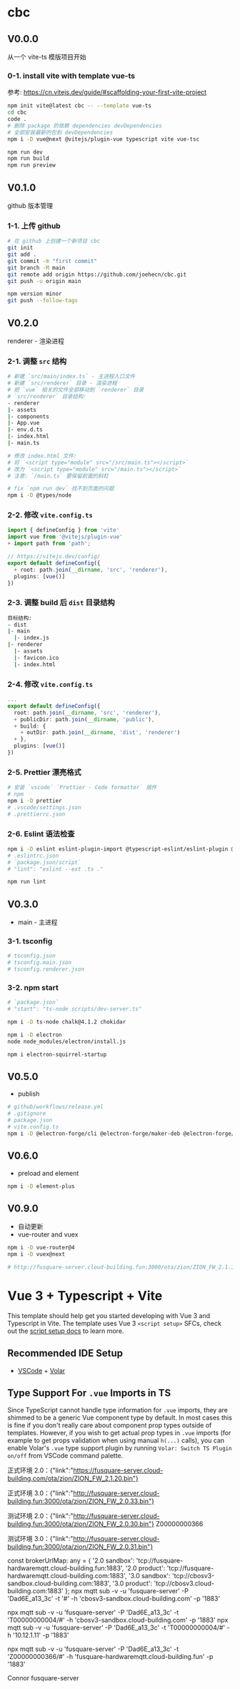 # cbc

## V0.0.0

从一个 vite-ts 模版项目开始

### 0-1. install vite with template vue-ts

参考: https://cn.vitejs.dev/guide/#scaffolding-your-first-vite-project

```bash
npm init vite@latest cbc -- --template vue-ts
cd cbc
code .
# 删除 package 的依赖 dependencies devDependencies
# 全部安装最新的包到 devDependencies
npm i -D vue@next @vitejs/plugin-vue typescript vite vue-tsc

npm run dev
npm run build
npm run preview
```

## V0.1.0

github 版本管理

### 1-1. 上传 github

```bash
# 在 github 上创建一个新项目 cbc
git init
git add .
git commit -m "first commit"
git branch -M main
git remote add origin https://github.com/joehecn/cbc.git
git push -u origin main

npm version minor
git push --follow-tags
```

## V0.2.0

renderer - 渲染进程

### 2-1. 调整 `src` 结构

```bash
# 新建 `src/main/index.ts` - 主进程入口文件
# 新建 `src/renderer` 目录 - 渲染进程
# 把 `vue` 相关的文件全部移动到 `renderer` 目录
# `src/renderer` 目录结构:
- renderer
|- assets
|- components
|- App.vue
|- env.d.ts
|- index.html
|- main.ts

# 修改 index.html 文件:
# 将 `<script type="module" src="/src/main.ts"></script>`
# 改为 `<script type="module" src="/main.ts"></script>`
# 注意: `/main.ts` 要保留前面的斜杠

# fix `npm run dev` 找不到页面的问题
npm i -D @types/node
```

### 2-2. 修改 `vite.config.ts`

```ts
import { defineConfig } from 'vite'
import vue from '@vitejs/plugin-vue'
+ import path from 'path';

// https://vitejs.dev/config/
export default defineConfig({
  + root: path.join(__dirname, 'src', 'renderer'),
  plugins: [vue()]
})
```

### 2-3. 调整 build 后 `dist` 目录结构

```bash
目标结构:
- dist
|- main
  |- index.js
|- renderer
  |- assets
  |- favicon.ico
  |- index.html
```

### 2-4. 修改 `vite.config.ts`

```ts
...
export default defineConfig({
  root: path.join(__dirname, 'src', 'renderer'),
  + publicDir: path.join(__dirname, 'public'),
  + build: {
    + outDir: path.join(__dirname, 'dist', 'renderer')
  + },
  plugins: [vue()]
})
```

### 2-5. Prettier 漂亮格式

```bash
# 安装 `vscode` `Prettier - Code formatter` 插件
# npm
npm i -D prettier
# .vscode/settings.json
# .prettierrc.json
```

### 2-6. Eslint 语法检查

```bash
npm i -D eslint eslint-plugin-import @typescript-eslint/eslint-plugin @typescript-eslint/parser
# .eslintrc.json
# `package.json/script`
# "lint": "eslint --ext .ts ."

npm run lint
```

## V0.3.0

- main - 主进程

### 3-1. tsconfig

```bash
# tsconfig.json
# tsconfig.main.json
# tsconfig.renderer.json
```

### 3-2. npm start

```bash
# `package.json`
# "start": "ts-node scripts/dev-server.ts"

npm i -D ts-node chalk@4.1.2 chokidar

npm i -D electron
node node_modules/electron/install.js

npm i electron-squirrel-startup

```

## V0.5.0

- publish

```bash
# github/workflows/release.yml
# .gitignore
# package.json
# vite.config.ts
npm i -D @electron-forge/cli @electron-forge/maker-deb @electron-forge/maker-rpm @electron-forge/maker-squirrel @electron-forge/maker-zip @electron-forge/publisher-github
```

## V0.6.0

- preload and element

```bash
npm i -D element-plus
```

## V0.9.0

- 自动更新
- vue-router and vuex

```bash
npm i -D vue-router@4
npm i -D vuex@next
```

```bash
# http://fusquare-server.cloud-building.fun:3000/ota/zion/ZION_FW_2.1.1.bin
```

# Vue 3 + Typescript + Vite

This template should help get you started developing with Vue 3 and Typescript in Vite. The template uses Vue 3 `<script setup>` SFCs, check out the [script setup docs](https://v3.vuejs.org/api/sfc-script-setup.html#sfc-script-setup) to learn more.

## Recommended IDE Setup

- [VSCode](https://code.visualstudio.com/) + [Volar](https://marketplace.visualstudio.com/items?itemName=johnsoncodehk.volar)

## Type Support For `.vue` Imports in TS

Since TypeScript cannot handle type information for `.vue` imports, they are shimmed to be a generic Vue component type by default. In most cases this is fine if you don't really care about component prop types outside of templates. However, if you wish to get actual prop types in `.vue` imports (for example to get props validation when using manual `h(...)` calls), you can enable Volar's `.vue` type support plugin by running `Volar: Switch TS Plugin on/off` from VSCode command palette.

正式环境 2.0：{"link":"https://fusquare-server.cloud-building.com/ota/zion/ZION_FW_2.1.20.bin"}

正式环境 3.0：{"link":"http://fusquare-server.cloud-building.fun:3000/ota/zion/ZION_FW_2.0.33.bin"}

测试环境 2.0：{"link":"http://fusquare-server.cloud-building.fun:3000/ota/zion/ZION_FW_2.0.30.bin"}
Z00000000366

测试环境 3.0：{"link":"http://fusquare-server.cloud-building.fun:3000/ota/zion/ZION_FW_2.0.31.bin"}

const brokerUrlMap: any = {
'2.0 sandbox': 'tcp://fusquare-hardwaremqtt.cloud-building.fun:1883',
'2.0 product': 'tcp://fusquare-hardwaremqtt.cloud-building.com:1883',
'3.0 sandbox': 'tcp://cbosv3-sandbox.cloud-building.com:1883',
'3.0 product': 'tcp://cbosv3.cloud-building.com:1883'
};
npx mqtt sub -v -u 'fusquare-server' -P 'Dad6E_a13_3c' -t '#' -h 'cbosv3-sandbox.cloud-building.com' -p '1883'

npx mqtt sub -v -u 'fusquare-server' -P 'Dad6E_a13_3c' -t 'T00000000004/#' -h 'cbosv3-sandbox.cloud-building.com' -p '1883'
npx mqtt sub -v -u 'fusquare-server' -P 'Dad6E_a13_3c' -t 'T00000000004/#' -h '10.12.1.11' -p '1883'

npx mqtt sub -v -u 'fusquare-server' -P 'Dad6E_a13_3c' -t 'Z00000000366/#' -h 'fusquare-hardwaremqtt.cloud-building.fun' -p '1883'

Connor
fusquare-server
